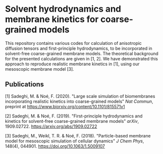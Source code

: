 # Solvent hydrodynamics and membrane kinetics for coarse-grained models

This repository contains various codes for calculation of anisotropic diffusion tensors and first-principle hydrodynamics, to be incorporated in solvent-free coarse-grained membrane models. The theoretical background for the presented calculations are given in [1, 2]. We have demonstrated this approach to reproduce realistic membrane kinetics in [1], using our mesoscopic membrane model [3].


## Publications

[1] Sadeghi, M. & Noé, F. (2020). "Large scale simulation of biomembranes incorporating realistic kinetics into coarse-grained models" _Nat Commun_, preprint at https://www.biorxiv.org/content/10.1101/815571v1

[2] Sadeghi, M. & Noé, F. (2019). "First-principle hydrodynamics and kinetics for solvent-free coarse-grained membrane models" _arXiv_, 1909.02722. https://arxiv.org/abs/1909.02722

[3] Sadeghi, M., Weikl, T. R. & Noé, F. (2018). "Particle-based membrane model for mesoscopic simulation of cellular dynamics" _J Chem Phys_, 148(4), 044901. https://doi.org/10.1063/1.5009107


